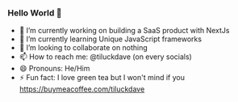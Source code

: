 ### Hello World 👋

- 🔭 I’m currently working on building a SaaS product with NextJs
- 🌱 I’m currently learning Unique JavaScript frameworks
- 👯 I’m looking to collaborate on nothing
- 📫 How to reach me: @tiluckdave (on every socials)
- 😄 Pronouns: He/Him
- ⚡ Fun fact: I love green tea but I won't mind if you https://buymeacoffee.com/tiluckdave
